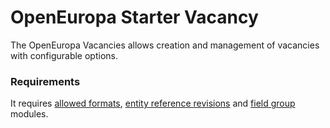 # OpenEuropa Starter Vacancy
The OpenEuropa Vacancies allows creation and management of vacancies with configurable options.

### Requirements
It requires [allowed formats](https://www.drupal.org/project/allowed_formats), [entity reference revisions](https://www.drupal.org/project/entity_reference_revisions) and [field group](https://www.drupal.org/project/field_group) modules.


